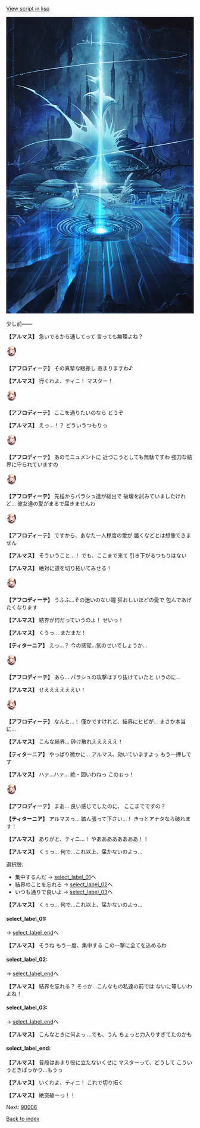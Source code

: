 [View script in lisp](../scripts/101104010.txt)

![profound.png](../images/backgrounds/profound.png)

少し前――

**【アルマス】**
急いでるから通してって
言っても無理よね？

<img src="../images/units/3401311.png" alt="3401311.png" height="34"/>

**【アフロディーテ】**
その真摯な眼差し
高まりますわ♪

**【アルマス】**
行くわよ、ティニ！
マスター！

<img src="../images/units/3401311.png" alt="3401311.png" height="34"/>

**【アフロディーテ】**
ここを通りたいのなら
どうぞ

**【アルマス】**
えっ…！？
どういうつもりっ

<img src="../images/units/3401311.png" alt="3401311.png" height="34"/>

**【アフロディーテ】**
あのモニュメントに
近づこうとしても無駄ですわ
強力な結界に守られていますの

<img src="../images/units/3401311.png" alt="3401311.png" height="34"/>

**【アフロディーテ】**
先程からパラシュ達が総出で
破壊を試みていましたけれど…
彼女達の愛がまるで届きませんわ

<img src="../images/units/3401311.png" alt="3401311.png" height="34"/>

**【アフロディーテ】**
ですから、あなた一人程度の愛が
届くなどとは想像できません

**【アルマス】**
そういうこと…！
でも、ここまで来て
引き下がるつもりはない

**【アルマス】**
絶対に道を切り拓いてみせる！

<img src="../images/units/3401311.png" alt="3401311.png" height="34"/>

**【アフロディーテ】**
うふふ…その迷いのない瞳
狂おしいほどの愛で
包んであげたくなります

**【アルマス】**
結界が何だっていうのよ！
せいっ！

**【アルマス】**
くうっ…
まだまだ！

**【ティターニア】**
えっ…？
今の感覚…気のせいでしょうか…

<img src="../images/units/3401311.png" alt="3401311.png" height="34"/>

**【アフロディーテ】**
あら…
パラシュの攻撃はすり抜けていたと
いうのに…

**【アルマス】**
せええええええい！

<img src="../images/units/3401311.png" alt="3401311.png" height="34"/>

**【アフロディーテ】**
なんと…！
僅かですけれど、結界にヒビが…
まさか本当に…

**【アルマス】**
こんな結界…
砕け散れえええええ！

**【ティターニア】**
やっぱり微かに…
アルマス、効いていますよっ
もう一押しです

**【アルマス】**
ハァ…ハァ…
絶・固いわねっ
このぉっ！

<img src="../images/units/3401311.png" alt="3401311.png" height="34"/>

**【アフロディーテ】**
まあ…
良い感じでしたのに、
ここまでですの？

**【ティターニア】**
アルマスっ…
踏ん張って下さい…！
きっとアナタなら破れます！

**【アルマス】**
ありがと、ティニ…！
やああああああああ！！

**【アルマス】**
くぅっ…
何で…これ以上、届かないのよっ…

選択肢:
- 集中するんだ → [select_label_01](#select_label_01)へ
- 結界のことを忘れろ → [select_label_02](#select_label_02)へ
- いつも通りで良いよ → [select_label_03](#select_label_03)へ


**【アルマス】**
くぅっ…
何で…これ以上、届かないのよっ…

#### select_label_01:
 → [select_label_end](#select_label_end)へ

**【アルマス】**
そうね
もう一度、集中する
この一撃に全てを込めるわ

#### select_label_02:
 → [select_label_end](#select_label_end)へ

**【アルマス】**
結界を忘れる？
そっか…こんなもの私達の前では
ないに等しいわよね！

#### select_label_03:
 → [select_label_end](#select_label_end)へ

**【アルマス】**
こんなときに何よっ
…でも、うん
ちょっと力入りすぎてたのかも

#### select_label_end:

**【アルマス】**
普段はあまり役に立たないくせに
マスターって、どうして
こういうときばっかり…もうっ

**【アルマス】**
いくわよ、ティニ！
これで切り拓く

**【アルマス】**
絶突破ーっ！！

Next: [90006](90006.md)

[Back to index](index.md)
